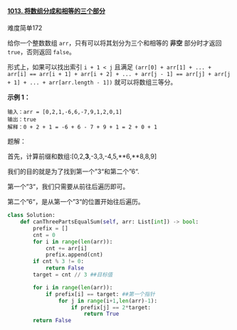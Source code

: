 #### [1013. 将数组分成和相等的三个部分](https://leetcode-cn.com/problems/partition-array-into-three-parts-with-equal-sum/)

难度简单172

给你一个整数数组 `arr`，只有可以将其划分为三个和相等的 **非空** 部分时才返回 `true`，否则返回 `false`。

形式上，如果可以找出索引 `i + 1 < j` 且满足 `(arr[0] + arr[1] + ... + arr[i] == arr[i + 1] + arr[i + 2] + ... + arr[j - 1] == arr[j] + arr[j + 1] + ... + arr[arr.length - 1])` 就可以将数组三等分。

 

**示例 1：**

```
输入：arr = [0,2,1,-6,6,-7,9,1,2,0,1]
输出：true
解释：0 + 2 + 1 = -6 + 6 - 7 + 9 + 1 = 2 + 0 + 1
```

题解：

首先，计算前缀和数组:[0,2,**3**,-3,3,-4,5,**6,**8,8,9]

我们的目的就是为了找到第一个”3“和第二个”6“.

第一个”3“，我们只需要从前往后遍历即可。

第二个”6“，是从第一个”3“的位置开始往后遍历。

```python
class Solution:
    def canThreePartsEqualSum(self, arr: List[int]) -> bool:
        prefix = []
        cnt = 0
        for i in range(len(arr)):
            cnt += arr[i]
            prefix.append(cnt)
        if cnt % 3 != 0:
            return False
        target = cnt // 3 ##目标值

        for i in range(len(arr)):
            if prefix[i] == target: ##第一个指针
                for j in range(i+1,len(arr)-1):
                    if prefix[j] == 2*target:
                        return True
        return False
```

